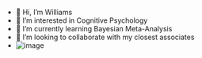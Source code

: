 - 👋 Hi, I’m Williams
- 👀 I’m interested in Cognitive Psychology 
- 🌱 I’m currently learning Bayesian Meta-Analysis
- 💞️ I’m looking to collaborate with my closest associates
- ![image](https://user-images.githubusercontent.com/93611987/184511514-f4abf7ee-324c-4bed-8b7f-7ff9760dd650.png)

<!---
CurraghsBettor/CurraghsBettor is a ✨ special ✨ repository because its `README.md` (this file) appears on your GitHub profile.
You can click the Preview link to take a look at your changes.
--->
